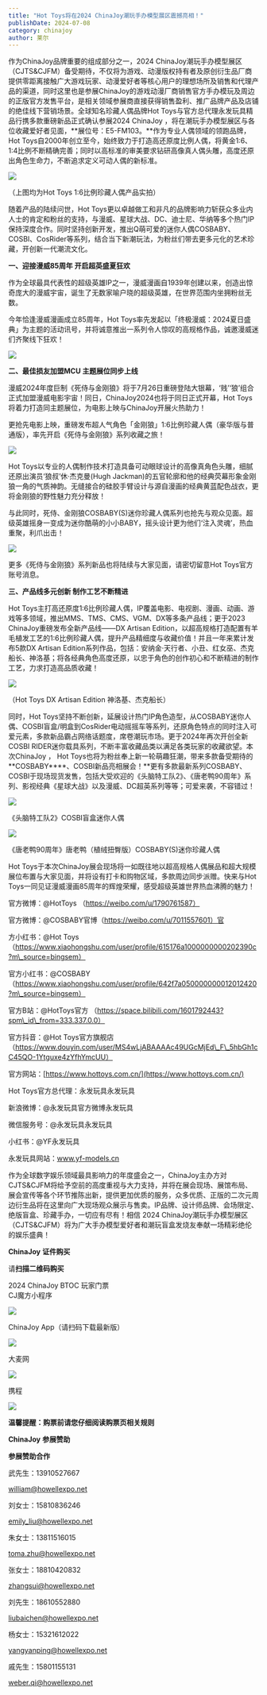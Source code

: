 ```yaml
---
title: "Hot Toys将在2024 ChinaJoy潮玩手办模型展区震撼亮相！"
publishDate: 2024-07-08
category: chinajoy
author: 莱尔
---
```


作为ChinaJoy品牌重要的组成部分之一，2024 ChinaJoy潮玩手办模型展区（CJTS&CJFM）备受期待，不仅将为游戏、动漫版权持有者及原创衍生品厂商提供零距离接触广大游戏玩家、动漫爱好者等核心用户的理想场所及销售和代理产品的渠道，同时这里也是参展ChinaJoy的游戏动漫厂商销售官方手办模玩及周边的正版官方发售平台，是相关领域参展商直接获得销售盈利、推广品牌产品及店铺的绝佳线下营销场景。全球知名珍藏人偶品牌Hot Toys与官方总代理永发玩具精品行携多款重磅新品正式确认参展2024 ChinaJoy ，将在潮玩手办模型展区与各位收藏爱好者见面，**展位号：E5-FM103。**作为专业人偶领域的领跑品牌，Hot Toys自2000年创立至今，始终致力于打造高还原度比例人偶，将黄金1:6、1:4比例不断精确完善；同时以高标准的审美要求钻研高像真人偶头雕，高度还原出角色生命力，不断追求定义可动人偶的新标准。

![](https://ec-net-1251389766.cos.ap-shanghai.myqcloud.com/wp-content/uploads/2024/07/20240708193911580.png)

（上图均为Hot Toys 1:6比例珍藏人偶产品实拍）

随着产品的陆续问世，Hot Toys更以卓越做工和非凡的品牌影响力斩获众多业内人士的肯定和粉丝的支持，与漫威、星球大战、DC、迪士尼、华纳等多个热门IP保持深度合作。同时坚持创新开发，推出Q萌可爱的迷你人偶COSBABY、COSBI、CosRider等系列，结合当下新潮玩法，为粉丝们带去更多元化的艺术珍藏，开创新一代潮流文化。

**一、迎接漫威85周年 开启超英盛夏狂欢**

作为全球最具代表性的超级英雄IP之一，漫威漫画自1939年创建以来，创造出惊奇庞大的漫威宇宙，诞生了无数家喻户晓的超级英雄，在世界范围内坐拥粉丝无数。

今年恰逢漫威漫画成立85周年，Hot Toys率先发起以「终极漫威：2024夏日盛典」为主题的活动讯号，并将诚意推出一系列令人惊叹的高规格作品，诚邀漫威迷们齐聚线下狂欢！

![](https://ec-net-1251389766.cos.ap-shanghai.myqcloud.com/wp-content/uploads/2024/07/20240708193933261.png)

**二、最佳损友加盟MCU 主题展位同步上线**

漫威2024年度巨制《死侍与金刚狼》将于7月26日重磅登陆大银幕，‘贱’‘狼’组合正式加盟漫威电影宇宙！同日，ChinaJoy2024也将于同日正式开幕，Hot Toys将着力打造同主题展位，为电影上映与ChinaJoy开展火热助力！

更抢先电影上映，重磅发布超人气角色「金刚狼」1:6比例珍藏人偶（豪华版与普通版），率先开启《死侍与金刚狼》系列收藏之旅！

![](https://ec-net-1251389766.cos.ap-shanghai.myqcloud.com/wp-content/uploads/2024/07/20240708193937622.png)

Hot Toys以专业的人偶制作技术打造具备可动眼球设计的高像真角色头雕，细腻还原出演员‘狼叔’休·杰克曼(Hugh Jackman)的五官轮廓和他的经典荧幕形象金刚狼一角的气质神韵。无缝接合的硅胶手臂设计与源自漫画的经典黄蓝配色战衣，更将金刚狼的野性魅力充分释放！

与此同时，死侍、金刚狼COSBABY(S)迷你珍藏人偶系列也抢先与观众见面。超级英雄摇身一变成为迷你酷萌的小小BABY，摇头设计更为他们‘注入灵魂’，热血重聚，利爪出击！

![](https://ec-net-1251389766.cos.ap-shanghai.myqcloud.com/wp-content/uploads/2024/07/20240708193941336.png)

更多《死侍与金刚狼》系列新品也将陆续与大家见面，请密切留意Hot Toys官方账号消息。

**三、产品线多元创新 制作工艺不断精进**

Hot Toys主打高还原度1:6比例珍藏人偶，IP覆盖电影、电视剧、漫画、动画、游戏等多领域，推出MMS、TMS、CMS、VGM、DX等多条产品线；更于2023 ChinaJoy重磅发布全新产品线——DX Artisan Edition，以超高规格打造配置有羊毛植发工艺的1:6比例珍藏人偶，提升产品精细度与收藏价值！并且一年来累计发布5款DX Artisan Edition系列作品，包括：安纳金·天行者、小丑、红女巫、杰克船长、神洛基；将各经典角色高度还原，以忠于角色的创作初心和不断精进的制作工艺，力求打造高品质收藏！

![](https://ec-net-1251389766.cos.ap-shanghai.myqcloud.com/wp-content/uploads/2024/07/20240708193948965.png)

（Hot Toys DX Artisan Edition 神洛基、杰克船长）

同时，Hot Toys坚持不断创新，延展设计热门IP角色造型，从COSBABY迷你人偶、COSBI盲盒/明盒到CosRider电动摇摇车等系列，还原角色特点的同时注入可爱元素，多款新品霸占网络话题度，席卷潮玩市场。更于2024年再次开创全新COSBI RIDER迷你载具系列，不断丰富收藏品类以满足各类玩家的收藏欲望。本次ChinaJoy ， Hot Toys也将为粉丝奉上新一轮萌趣狂潮，带来多款备受期待的**COSBABY****、COSBI新品亮相展会！**更有多款最新系列COSBABY、COSBI于现场现货发售，包括大受欢迎的《头脑特工队2》、《唐老鸭90周年》系列、影视经典《星球大战》以及漫威、DC超英系列等等；可爱来袭，不容错过！

![](https://ec-net-1251389766.cos.ap-shanghai.myqcloud.com/wp-content/uploads/2024/07/20240708193952731.png)

《头脑特工队2》COSBI盲盒迷你人偶

![](https://ec-net-1251389766.cos.ap-shanghai.myqcloud.com/wp-content/uploads/2024/07/20240708193954618.png)

《唐老鸭90周年》唐老鸭（植绒扭臀版）COSBABY(S)迷你珍藏人偶

Hot Toys于本次ChinaJoy展会现场将一如既往地以超高规格人偶展品和超大规模展位布置与大家见面，并将设有打卡和购物区域，多款周边同步派赠。快来与Hot Toys一同见证漫威漫画85周年的辉煌荣耀，感受超级英雄世界热血沸腾的魅力！

官方微博：@HotToys （https://weibo.com/u/1790761587）

官方微博：@COSBABY官博（https://weibo.com/u/7011557601）官

方小红书：@Hot Toys （https://www.xiaohongshu.com/user/profile/615176a1000000000202390c?m\_source=bingsem）

官方小红书：@COSBABY（https://www.xiaohongshu.com/user/profile/642f7a050000000012012420?m\_source=bingsem）

官方B站：@HotToys官方 （https://space.bilibili.com/1601792443?spm\_id\_from=333.337.0.0）

官方抖音：@Hot Toys官方旗舰店（https://www.douyin.com/user/MS4wLjABAAAAc49UGcMjEd\_F\_5hbGh1cC45QO-1Ytguxe4zYfhYmcUU）

官方网站：[https://www.hottoys.com.cn/](https://www.hottoys.com.cn/)

Hot Toys官方总代理：永发玩具永发玩具

新浪微博：@永发玩具官方微博永发玩具

微信服务号：@永发玩具永发玩具

小红书：@YF永发玩具

永发玩具网站：www.yf-models.cn

作为全球数字娱乐领域最具影响力的年度盛会之一，ChinaJoy主办方对CJTS&CJFM将给予空前的高度重视与大力支持，并将在展会现场、展馆布局、展会宣传等各个环节推陈出新，提供更加优质的服务，众多优质、正版的二次元周边衍生品将在这里向广大现场观众展示与售卖。IP品牌、设计师品牌、会场限定、绝版盲盒、珍藏手办，一切应有尽有！相信 2024 ChinaJoy潮玩手办模型展区（CJTS&CJFM）将为广大手办模型爱好者和潮玩盲盒发烧友奉献一场精彩绝伦的娱乐盛典！

**ChinaJoy** **证件购买**

  
请**扫描二维码购买**

2024 ChinaJoy BTOC 玩家门票  
CJ魔方小程序  

![](https://ec-net-1251389766.cos.ap-shanghai.myqcloud.com/wp-content/uploads/2024/07/20240708194001657.png)

  
ChinaJoy App（请扫码下载最新版）

![](https://ec-net-1251389766.cos.ap-shanghai.myqcloud.com/wp-content/uploads/2024/07/20240708194004167.png)

大麦网

![](https://ec-net-1251389766.cos.ap-shanghai.myqcloud.com/wp-content/uploads/2024/07/20240708194007831.png)

携程

![](https://ec-net-1251389766.cos.ap-shanghai.myqcloud.com/wp-content/uploads/2024/07/20240708194011374.png)

**温馨提醒：购票前请您仔细阅读购票页相关规则**

**ChinaJoy** **参展赞助**

**参展赞助合作**

武先生：13910527667

[william@howellexpo.net](mailto:william@howellexpo.net)

刘女士：15810836246

[emily\_liu@howellexpo.net](mailto:emily_liu@howellexpo.net)

朱女士：13811516015

[toma.zhu@howellexpo.net](mailto:toma.zhu@howellexpo.net)

张女士：18810420832

[zhangsui@howellexpo.net](mailto:zhangsui@howellexpo.net)

刘先生：18610552880

[liubaichen@howellexpo.net](mailto:liubaichen@howellexpo.net)

杨女士：15321612022

[yangyanping@howellexpo.net](mailto:yangyanping@howellexpo.net)

戚先生：15801155131

weber.qi@howellexpo.net
